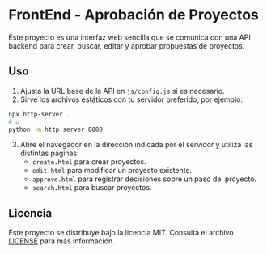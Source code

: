# FrontEnd - Aprobación de Proyectos

Este proyecto es una interfaz web sencilla que se comunica con una API backend para crear, buscar, editar y aprobar propuestas de proyectos.

## Uso
1. Ajusta la URL base de la API en `js/config.js` si es necesario.
2. Sirve los archivos estáticos con tu servidor preferido, por ejemplo:

```bash
npx http-server .
# o
python -m http.server 8080
```

3. Abre el navegador en la dirección indicada por el servidor y utiliza las distintas páginas:
   - `create.html` para crear proyectos.
   - `edit.html` para modificar un proyecto existente.
   - `approve.html` para registrar decisiones sobre un paso del proyecto.
   - `search.html` para buscar proyectos.

## Licencia
Este proyecto se distribuye bajo la licencia MIT. Consulta el archivo [LICENSE](LICENSE) para más información.
